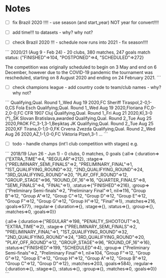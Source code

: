 # Notes

- [ ] fix Brazil 2020 !!!! - use season (and start_year) NOT year for convert!!!!

- [ ] add time!!! to datasets - why? why not?


- [ ] check Brazil 2020 !!! - schedule now runs into 2021 - fix season!!!!

´´´
2020/21 (Aug 9 - Feb 24) - 20 clubs, 380 matches, 247 goals
  match status: {"FINISHED"=>104, "POSTPONED"=>4, "SCHEDULED"=>272}

 The competition was originally scheduled to begin on 3 May
 and end on 6 December, however due to the COVID-19 pandemic
 the tournament was rescheduled, starting on 8 August 2020 and
ending on 24 February 2021.
´´´


- [ ] check champions league - add country code to team/club names - why? why not?

´´´
Qualifying,Qual. Round 1,,Wed Aug 19 2020,FC Sheriff Tiraspol,2-0,1-0,CS Fola Esch
Qualifying,Qual. Round 1,,Wed Aug 19 2020,Floriana FC,0-2,0-0,FC CFR 1907 Cluj
Qualifying,Qual. Round 1,,Fri Aug 21 2020,KÍ,3-0 (*),,ŠK Slovan Bratislava,awarded
Qualifying,Qual. Round 2,,Tue Aug 25 2020,PAOK FC,3-1,3-1,Beşiktaş JK
Qualifying,Qual. Round 2,,Tue Aug 25 2020,KF Tirana,0-1,0-0,FK Crvena Zvezda
Qualifying,Qual. Round 2,,Wed Aug 26 2020,AZ,1-1,0-0,FC Viktoria Plzeň,3-1
...
´´´


- [ ] todo - handle champs (int'l club competition with stages) e.g.


´´´
2018/19 (Jun 26 - Jun 1) - 0 clubs, 0 matches, 0 goals
{:all=>
  {:duration=>{"EXTRA_TIME"=>4, "REGULAR"=>212},
   :stage=>
    {"PRELIMINARY_SEMI_FINALS"=>2,
     "PRELIMINARY_FINAL"=>1,
     "1ST_QUALIFYING_ROUND"=>32,
     "2ND_QUALIFYING_ROUND"=>24,
     "3RD_QUALIFYING_ROUND"=>20,
     "PLAY_OFF_ROUND"=>12,
     "GROUP_STAGE"=>96,
     "ROUND_OF_16"=>16,
     "QUARTER_FINALS"=>8,
     "SEMI_FINALS"=>4,
     "FINAL"=>1},
   :status=>{"FINISHED"=>216},
   :group=>
    {"Preliminary Semi-finals"=>2,
     "Preliminary Final"=>1,
     nil=>116,
     "Group B"=>12,
     "Group A"=>12,
     "Group C"=>12,
     "Group D"=>12,
     "Group E"=>12,
     "Group F"=>12,
     "Group G"=>12,
     "Group H"=>12,
     "Final"=>1},
   :matches=>216,
   :goals=>577},
 :regular=>
  {:duration=>{}, :stage=>{}, :status=>{}, :group=>{}, :matches=>0, :goals=>0}}

{:all=>
  {:duration=>{"REGULAR"=>198, "PENALTY_SHOOTOUT"=>3, "EXTRA_TIME"=>2},
   :stage=>
    {"PRELIMINARY_SEMI_FINALS"=>2,
     "PRELIMINARY_FINAL"=>1,
     "1ST_QUALIFYING_ROUND"=>32,
     "2ND_QUALIFYING_ROUND"=>24,
     "3RD_QUALIFYING_ROUND"=>20,
     "PLAY_OFF_ROUND"=>12,
     "GROUP_STAGE"=>96,
     "ROUND_OF_16"=>16},
   :status=>{"FINISHED"=>199, "SCHEDULED"=>4},
   :group=>
    {"Preliminary Semi-finals"=>2,
     "Preliminary Final"=>1,
     nil=>104,
     "Group F"=>12,
     "Group G"=>12,
     "Group E"=>12,
     "Group H"=>12,
     "Group A"=>12,
     "Group B"=>12,
     "Group C"=>12,
     "Group D"=>12},
   :matches=>203,
   :goals=>584},
 :regular=>
  {:duration=>{}, :stage=>{}, :status=>{}, :group=>{}, :matches=>0, :goals=>0}}
´´´


